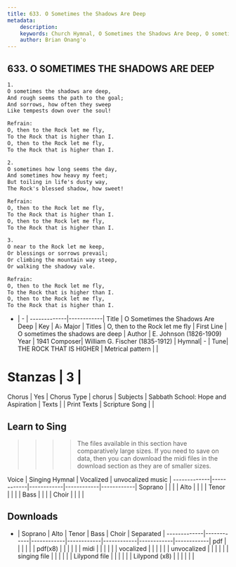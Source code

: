 ```yaml
---
title: 633. O Sometimes the Shadows Are Deep
metadata:
    description: 
    keywords: Church Hymnal, O Sometimes the Shadows Are Deep, O sometimes the shadows are deep, O, then to the Rock let me fly
    author: Brian Onang'o
---
```



## 633. O SOMETIMES THE SHADOWS ARE DEEP

```txt
1.
O sometimes the shadows are deep, 
And rough seems the path to the goal; 
And sorrows, how often they sweep 
Like tempests down over the soul! 

Refrain:
O, then to the Rock let me fly, 
To the Rock that is higher than I. 
O, then to the Rock let me fly, 
To the Rock that is higher than I. 

2.
O sometimes how long seems the day, 
And sometimes how heavy my feet; 
But toiling in life's dusty way, 
The Rock's blessed shadow, how sweet! 

Refrain:
O, then to the Rock let me fly, 
To the Rock that is higher than I. 
O, then to the Rock let me fly, 
To the Rock that is higher than I. 

3.
O near to the Rock let me keep, 
Or blessings or sorrows prevail; 
Or climbing the mountain way steep, 
Or walking the shadowy vale.

Refrain:
O, then to the Rock let me fly, 
To the Rock that is higher than I. 
O, then to the Rock let me fly, 
To the Rock that is higher than I. 

```

- |   -  |
-------------|------------|
Title | O Sometimes the Shadows Are Deep |
Key | A♭ Major |
Titles | O, then to the Rock let me fly |
First Line | O sometimes the shadows are deep |
Author | E. Johnson (1826-1909)
Year | 1941
Composer| William G. Fischer (1835-1912) |
Hymnal|  - |
Tune| THE ROCK THAT IS HIGHER |
Metrical pattern | |
# Stanzas | 3 |
Chorus | Yes |
Chorus Type | chorus |
Subjects | Sabbath School: Hope and Aspiration |
Texts |  |
Print Texts | 
Scripture Song |  |
  
## Learn to Sing

>>>> The files available in this section have comparatively large sizes. If you need to save on data, then you can download the midi files in the download section as they are of smaller sizes.

Voice |  Singing Hymnal | Vocalized | unvocalized music |
-------------|------------|------------|------------|------------|
Soprano | | | |
Alto | | | |
Tenor | | | |
Bass | | | |
Choir | | | |

## Downloads

- |  Soprano | Alto | Tenor | Bass | Choir | Separated |
-------------|------------|------------|------------|------------|------------|------------|
pdf | | | | | |
pdf(x8) | | | | | |
midi | | | | | |
vocalized | | | | | |
unvocalized | | | | | |
singing file | | | | | |
Lilypond file | | | | | |
Lilypond (x8) | | | | | |
  